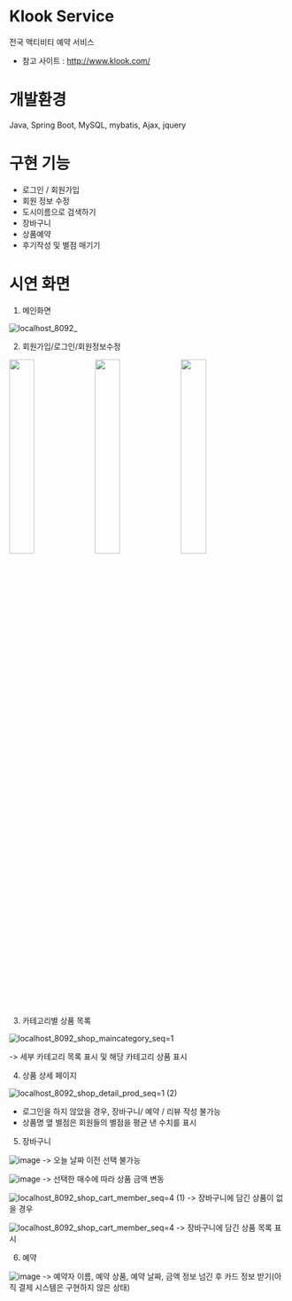 # Klook Service
전국 액티비티 예약 서비스
* 참고 사이트 : <http://www.klook.com/>

# 개발환경
Java, Spring Boot, MySQL, mybatis, Ajax, jquery

# 구현 기능
* 로그인 / 회원가입
* 회원 정보 수정
* 도시이름으로 검색하기 
* 장바구니
* 상품예약
* 후기작성 및 별점 매기기

# 시연 화면
1. 메인화면

![localhost_8092_](https://user-images.githubusercontent.com/72296755/116491974-18f35500-a8d6-11eb-8103-d97f8f7610a3.png)


2. 회원가입/로그인/회원정보수정

<img src="https://user-images.githubusercontent.com/72296755/116492454-44c30a80-a8d7-11eb-9c5a-bb76eaad8e0a.png" width="30%"> <img src="https://user-images.githubusercontent.com/72296755/116492503-5f957f00-a8d7-11eb-852f-9c47ef186cf9.png" width="30%"> <img src="https://user-images.githubusercontent.com/72296755/116493861-90c37e80-a8da-11eb-928b-0869b52066ae.png" width="30%">


3. 카테고리별 상품 목록

![localhost_8092_shop_maincategory_seq=1](https://user-images.githubusercontent.com/72296755/116492886-61ac0d80-a8d8-11eb-99df-effe6b0b2272.png)

-> 세부 카테고리 목록 표시 및 해당 카테고리 상품 표시

4. 상품 상세 페이지

![localhost_8092_shop_detail_prod_seq=1 (2)](https://user-images.githubusercontent.com/72296755/116493126-fe6eab00-a8d8-11eb-8d75-8765a4ccc7b3.png)

* 로그인을 하지 않았을 경우, 장바구니/ 예약 / 리뷰 작성 불가능
* 상품명 옆 별점은 회원들의 별점을 평균 낸 수치를 표시

5. 장바구니

![image](https://user-images.githubusercontent.com/72296755/116493329-74731200-a8d9-11eb-8280-8c21b15a4d74.png)
-> 오늘 날짜 이전 선택 불가능

![image](https://user-images.githubusercontent.com/72296755/116493370-8d7bc300-a8d9-11eb-8029-aca1fcd7e37a.png)
-> 선택한 매수에 따라 상품 금액 변동

![localhost_8092_shop_cart_member_seq=4 (1)](https://user-images.githubusercontent.com/72296755/116493571-fb27ef00-a8d9-11eb-894f-d4253c6aff2c.png)
-> 장바구니에 담긴 상품이 없을 경우

![localhost_8092_shop_cart_member_seq=4](https://user-images.githubusercontent.com/72296755/116493477-cf0c6e00-a8d9-11eb-999d-f207df05c42a.png)
-> 장바구니에 담긴 상품 목록 표시

6. 예약

![image](https://user-images.githubusercontent.com/72296755/116493677-2dd1e780-a8da-11eb-8a65-08ae496d384b.png)
-> 예약자 이름, 예약 상품, 예약 날짜, 금액 정보 넘긴 후 카드 정보 받기(아직 결제 시스템은 구현하지 않은 상태)

